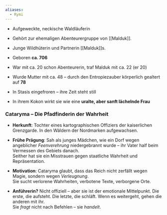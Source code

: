 ```yaml
---
aliases:
  - Rymi
---
```

 - Aufgeweckte, neckische Waldläuferin
 - Gehört zur ehemaligen Abenteurergruppe von [[Malduk]].
 - Junge Wildhüterin und Partnerin [[Malduk]]s.

- Geboren **ca. 706**
- War mit ca. 20 schon Abenteurerin, traf Malduk mit ca. 22 (er 20)
- Wurde Mutter mit ca. 48 – durch den Entropiezauber körperlich gealtert auf **78**
- In Stasis eingefroren – ihre Zeit steht still
- In ihrem Kokon wirkt sie wie eine **uralte, aber sanft lächelnde Frau**

### **Cataryma – Die Pfadfinderin der Wahrheit**

- **Herkunft**: Tochter eines kartographischen Offiziers der kaiserlichen Grenzgarde. In den Wäldern der Nordmarken aufgewachsen.
    
- **Frühe Prägung**: Sah als junges Mädchen, wie ein Dorf wegen angeblicher _Feenverehrung_ niedergebrannt wurde – ihr Vater half beim Vermessen des Gebiets danach.  
    Seither hat sie ein Misstrauen gegen staatliche Wahrheit und Repräsentation.
    
- **Motivation**: Cataryma glaubt, dass das Reich nicht zerfällt wegen Magie, sondern wegen _Verleugnung_.  
    Sie sucht verlorene Wahrheiten, verbotene Texte, verborgene Orte.
    
- **Anführerin?** Nicht offiziell – aber sie ist der emotionale Mittelpunkt. Die erste, die aufsteht. Die letzte, die schläft. Wenn es weitergeht, gehen die anderen mit ihr.  
    Sie _fragt_ nicht nach Befehlen – sie _handelt_.
